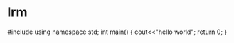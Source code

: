 # lrm
#include<iostream>
  using namespace std;
  int  main()
  {
    cout<<"hello world";
    return 0;
   }
